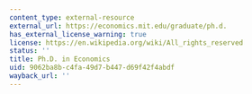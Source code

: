 ```yaml
---
content_type: external-resource
external_url: https://economics.mit.edu/graduate/ph.d.
has_external_license_warning: true
license: https://en.wikipedia.org/wiki/All_rights_reserved
status: ''
title: Ph.D. in Economics
uid: 9062ba8b-c4fa-49d7-b447-d69f42f4abdf
wayback_url: ''
---
```

